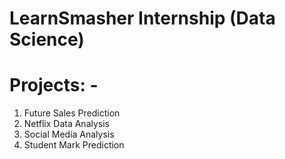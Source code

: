 # LearnSmasher Internship (Data Science)

# Projects: - 
1. Future Sales Prediction
2. Netflix Data Analysis
3. Social Media Analysis
4. Student Mark Prediction

